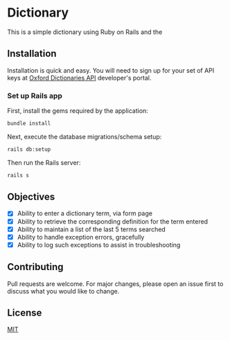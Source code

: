 # Dictionary

This is a simple dictionary using Ruby on Rails and the 

## Installation

Installation is quick and easy. You will need to sign up for your set of API keys at [Oxford Dictionaries API](https://developer.oxforddictionaries.com/) developer's portal.

### Set up Rails app

First, install the gems required by the application:

```bash
bundle install
```

Next, execute the database migrations/schema setup:

```bash
rails db:setup
```

Then run the Rails server:

```bash
rails s
```

## Objectives

- [x] Ability to enter a dictionary term, via form page
- [x] Ability to retrieve the corresponding definition for the term entered
- [x] Ability to maintain a list of the last 5 terms searched
- [x] Ability to handle exception errors, gracefully
- [x] Ability to log such exceptions to assist in troubleshooting

## Contributing

Pull requests are welcome. For major changes, please open an issue first to discuss what you would like to change.

## License

[MIT](https://choosealicense.com/licenses/mit/)
